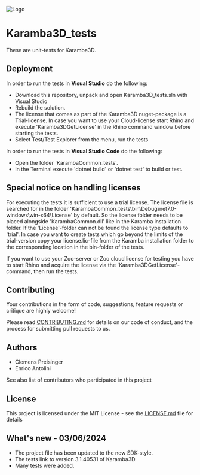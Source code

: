 ![](banner.jpg?raw=true "Logo")

Karamba3D_tests
===============

These are unit-tests for Karamba3D. 

Deployment
----------

In order to run the tests in **Visual Studio** do the following:
* Download this repository, unpack and open Karamba3D_tests.sln with Visual Studio
* Rebuild the solution.
* The license that comes as part of the Karamba3D nuget-package is a Trial-license. In case you want to use your Cloud-license start Rhino and execute 'Karamba3DGetLicense' in the Rhino command window before starting the tests. 
* Select Test/Test Explorer from the menu, run the tests

In order to run the tests in **Visual Studio Code** do the following:
* Open the folder 'KarambaCommon_tests'.
* In the Terminal execute 'dotnet build' or 'dotnet test' to build or test.


Special notice on handling licenses
-----------------------------------
For executing the tests it is sufficient to use a trial license. The license file is searched for in the folder 'KarambaCommon_tests\bin\Debug\net7.0-windows\win-x64\License' by default. So the license folder needs to
be placed alongside 'KarambaCommon.dll' like in the Karamba installation folder. If the 'License'-folder can not be found the license type defaults to 'trial'. In case you want to create tests
which go beyond the limits of the trial-version copy your license.lic-file from the Karamba installation folder to the corresponding location in the bin-folder of the tests.

If you want to use your Zoo-server or Zoo cloud license for testing you have to start Rhino and acquire the license via the 'Karamba3DGetLicense'-command, then run the tests.

Contributing
------------

Your contributions in the form of code, suggestions, feature requests or critique are highly welcome!

Please read [CONTRIBUTING.md](https://github.com/karamba3d/K3D_tests/blob/master/CONTRIBUTING.md) for details on our code of conduct, and the process for submitting pull requests to us.

Authors
-------

* Clemens Preisinger
* Enrico Antolini

See also list of contributors who participated in this project

License
-------

This project is licensed under the MIT License - see the [LICENSE.md](https://github.com/karamba3d/K3D_tests/blob/master/LICENSE.md) file for details

What's new - 03/06/2024
-----------------------
* The project file has been updated to the new SDK-style.
* The tests link to version 3.1.40531 of Karamba3D.
* Many tests were added.

